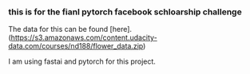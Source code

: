 ### this is for the fianl pytorch facebook schloarship challenge 

The data for this can be found [here].(https://s3.amazonaws.com/content.udacity-data.com/courses/nd188/flower_data.zip)

I am using fastai and pytorch for this project.
